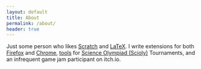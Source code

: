```yaml
---
layout: default
title: About
permalink: /about/
header: true
---
```


Just some person who likes [Scratch](https://scratch.mit.edu/) and [LaTeX](https://www.latex-project.org/). I write extensions for both [Firefox](https://addons.mozilla.org/en-US/firefox/user/17603989/) and [Chrome](https://chrome.google.com/webstore/search/lastlegume), [tools](/scioly-tools) for [Science Olympiad (Scioly)](https://www.soinc.org/) Tournaments, and an infrequent game jam participant on itch.io.
